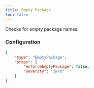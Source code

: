 ```yaml
---
title: Empty Package
toc: false
---
```


Checks for empty package names.

### Configuration

```json
{
    "type": "EmptyPackage",
    "props": {
        "enforceEmptyPackage": false,
        "severity": "INFO"
    }
}
```